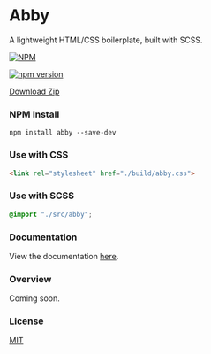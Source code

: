# Abby
A lightweight HTML/CSS boilerplate, built with SCSS.

[![NPM](https://nodei.co/npm/abby.png?compact=true)](https://npmjs.org/package/abby)

[![npm version](https://badge.fury.io/js/abby.svg)](https://badge.fury.io/js/abby)

<a href="https://github.com/ArjanJ/abby/archive/master.zip" download>Download Zip</a>

### NPM Install
```
npm install abby --save-dev
```

### Use with CSS
```html
<link rel="stylesheet" href="./build/abby.css">
```

### Use with SCSS
```css
@import "./src/abby";
```

### Documentation
View the documentation [here](http://abby.arjanjassal.me).

### Overview
Coming soon.

### License
[MIT](http://cjpatoilo.mit-license.org/)